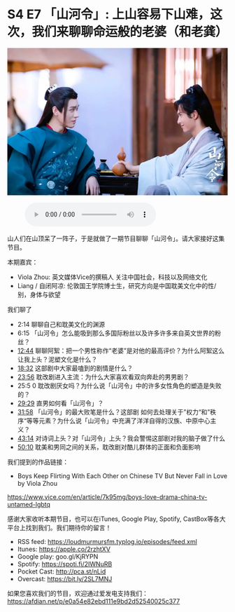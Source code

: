 # S4 E7 「山河令」: 上山容易下山难，这次，我们来聊聊命运般的老婆（和老龚）

![](./image.jpeg)

<figure>
    <figcaption></figcaption>
    <audio
        controls
        src="./audio.mp3">
            Your browser does not support the
            <code>audio</code> element.
    </audio>
</figure>

<p>山人们在山顶呆了一阵子，于是就做了一期节目聊聊「山河令」。请大家接好这集节目。</p>
<p>本期嘉宾：</p>
<div class="block-list"><ul>
<li>Viola Zhou: 英文媒体Vice的撰稿人 关注中国社会，科技以及网络文化</li>
<li>Liang / 自闭阿凉: 伦敦国王学院博士生，研究方向是中国耽美文化中的性/别，身体与欲望</li>
</ul>
</div><p>我们聊了</p>
<div class="block-list"><ul>
<li>2:14 聊聊自己和耽美文化的渊源</li>
<li>6:15 「山河令」怎么能吸到那么多国际粉丝以及许多许多来自英文世界的粉丝？</li>
<li><a href="https://loudmurmursfm.com/feed/audio.xml#t=12:44">12:44</a> 聊聊阿絮：把一个男性称作“老婆”是对他的最高评价？为什么阿絮这么让我上头？泥塑文化是什么？</li>
<li><a href="https://loudmurmursfm.com/feed/audio.xml#t=18:32">18:32</a> 这部剧中大家最嗑到的剧情是什么？</li>
<li><a href="https://loudmurmursfm.com/feed/audio.xml#t=23:56">23:56</a> 耽改剧进入主流：为什么大家喜欢看双向奔赴的男男剧？</li>
<li>25:5 0 耽改剧厌女吗？为什么说「山河令」中的许多女性角色的塑造是失败的？</li>
<li><a href="https://loudmurmursfm.com/feed/audio.xml#t=29:29">29:29</a> 直男如何看「山河令」？</li>
<li><a href="https://loudmurmursfm.com/feed/audio.xml#t=31:58">31:58</a> 「山河令」的最大败笔是什么？这部剧 如何去处理关于”权力“和”秩序“等等元素？为什么说「山河令」中充满了洋洋自得的汉族、中原中心主义？</li>
<li><a href="https://loudmurmursfm.com/feed/audio.xml#t=43:14">43:14</a> 对诗词上头？对「山河令」上头？我会警惕这部剧对我的脑子做了什么</li>
<li><a href="https://loudmurmursfm.com/feed/audio.xml#t=50:10">50:10</a> 耽美和男同之间的关系，耽改剧对酷儿群体的正面和负面影响</li>
</ul>
</div><p>我们提到的作品链接：</p>
<div class="block-list"><ul>
<li>Boys Keep Flirting With Each Other on Chinese TV But Never Fall in Love by Viola Zhou</li>
</ul>
</div><p><a href="https://www.vice.com/en/article/7k95mg/boys-love-drama-china-tv-untamed-lgbtq">https://www.vice.com/en/article/7k95mg/boys-love-drama-china-tv-untamed-lgbtq</a></p>
<p>感谢大家收听本期节目，也可以在iTunes, Google Play, Spotify, CastBox等各大平台上找到我们。我们期待你的留言！</p>
<div class="block-list"><ul>
<li>RSS feed: <a href="https://loudmurmursfm.typlog.io/episodes/feed.xml">https://loudmurmursfm.typlog.io/episodes/feed.xml</a></li>
<li>Itunes: <a href="https://apple.co/2rzhtXV">https://apple.co/2rzhtXV</a></li>
<li>Google play: goo.gl/KjRYPN</li>
<li>Spotify: <a href="https://spoti.fi/2IWNuRB">https://spoti.fi/2IWNuRB</a></li>
<li>Pocket Cast: <a href="http://pca.st/nLid">http://pca.st/nLid</a></li>
<li>Overcast: <a href="https://bit.ly/2SL7MNJ">https://bit.ly/2SL7MNJ</a></li>
</ul>
</div><p>如果您喜欢我们的节目，欢迎通过爱发电支持我们：
<a href="https://afdian.net/p/e0a54e82ebd111e9bd2d52540025c377">https://afdian.net/p/e0a54e82ebd111e9bd2d52540025c377</a></p>
